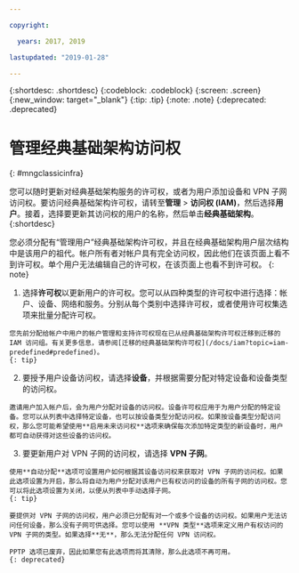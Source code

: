 ```yaml
---

copyright:

  years: 2017, 2019

lastupdated: "2019-01-28"

---
```


{:shortdesc: .shortdesc}
{:codeblock: .codeblock}
{:screen: .screen}
{:new_window: target="_blank"}
{:tip: .tip}
{:note: .note}
{:deprecated: .deprecated}

# 管理经典基础架构访问权
{: #mngclassicinfra}

您可以随时更新对经典基础架构服务的许可权，或者为用户添加设备和 VPN 子网访问权。要访问经典基础架构许可权，请转至**管理** &gt; **访问权 (IAM)**，然后选择**用户**。接着，选择要更新其访问权的用户的名称，然后单击**经典基础架构**。
{:shortdesc}

您必须分配有“管理用户”经典基础架构许可权，并且在经典基础架构用户层次结构中是该用户的祖代。帐户所有者对帐户具有完全访问权，因此他们在该页面上看不到许可权。单个用户无法编辑自己的许可权，在该页面上也看不到许可权。
{: note}

  1. 选择**许可权**以更新用户的许可权。您可以从四种类型的许可权中进行选择：帐户、设备、网络和服务。分别从每个类别中选择许可权，或者使用许可权集选项来批量分配许可权。
  
    您先前分配给帐户中用户的帐户管理和支持许可权现在已从经典基础架构许可权迁移到迁移的 IAM 访问组。有关更多信息，请参阅[迁移的经典基础架构许可权](/docs/iam?topic=iam-predefined#predefined)。
    {: tip}
    
  2. 要授予用户设备访问权，请选择**设备**，并根据需要分配对特定设备和设备类型的访问权。
  
    邀请用户加入帐户后，会为用户分配对设备的访问权。设备许可权应用于为用户分配的特定设备。您可以从列表中选择特定设备，也可以按设备类型分配访问权。如果按设备类型分配访问权，那么您可能希望使用**启用未来访问权**选项来确保每次添加特定类型的新设备时，用户都可自动获得对这些设备的访问权。

  3. 要更新用户对 VPN 子网的访问权，请选择 **VPN 子网**。 
  
    使用**自动分配**选项可设置用户如何根据其设备访问权来获取对 VPN 子网的访问权。如果此选项设置为开启，那么将自动为用户分配对该用户已有权访问的设备的所有子网的访问权。您可以将此选项设置为关闭，以便从列表中手动选择子网。
    {: tip}
  
    要提供对 VPN 子网的访问权，用户必须已分配有对一个或多个设备的访问权。如果用户无法访问任何设备，那么没有子网可供选择。您可以使用 **VPN 类型**选项来定义用户有权访问的 VPN 子网的类型。如果选择**无**，那么无法分配任何 VPN 访问权。 
    
    PPTP 选项已废弃，因此如果您有此选项而将其清除，那么此选项不再可用。
    {: deprecated}














